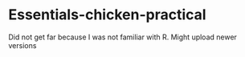 # Essentials-chicken-practical
Did not get far because I was not familiar with R. Might upload newer versions
